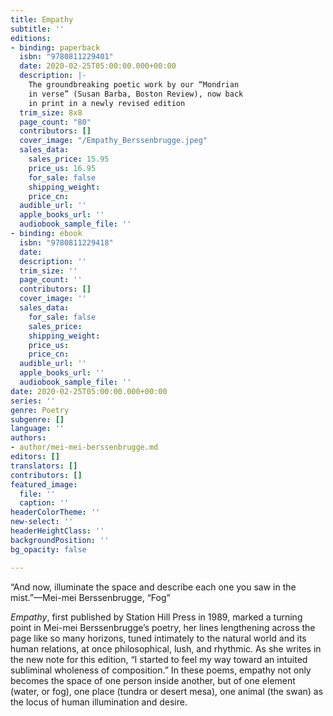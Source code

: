 ```yaml
---
title: Empathy
subtitle: ''
editions:
- binding: paperback
  isbn: "9780811229401"
  date: 2020-02-25T05:00:00.000+00:00
  description: |-
    The groundbreaking poetic work by our “Mondrian
    in verse” (Susan Barba, Boston Review), now back
    in print in a newly revised edition
  trim_size: 8x8
  page_count: "80"
  contributors: []
  cover_image: "/Empathy_Berssenbrugge.jpeg"
  sales_data:
    sales_price: 15.95
    price_us: 16.95
    for_sale: false
    shipping_weight: 
    price_cn: 
  audible_url: ''
  apple_books_url: ''
  audiobook_sample_file: ''
- binding: ebook
  isbn: "9780811229418"
  date: 
  description: ''
  trim_size: ''
  page_count: ''
  contributors: []
  cover_image: ''
  sales_data:
    for_sale: false
    sales_price: 
    shipping_weight: 
    price_us: 
    price_cn: 
  audible_url: ''
  apple_books_url: ''
  audiobook_sample_file: ''
date: 2020-02-25T05:00:00.000+00:00
series: ''
genre: Poetry
subgenre: []
language: ''
authors:
- author/mei-mei-berssenbrugge.md
editors: []
translators: []
contributors: []
featured_image:
  file: ''
  caption: ''
headerColorTheme: ''
new-select: ''
headerHeightClass: ''
backgroundPosition: ''
bg_opacity: false

---
```

“And now, illuminate the space and describe each one you saw in the mist.”—Mei-mei Berssenbrugge, “Fog”

_Empathy_, first published by Station Hill Press in 1989, marked a turning point in Mei-mei Berssenbrugge’s poetry, her lines lengthening across the page like so many horizons, tuned intimately to the natural world and its human relations, at once philosophical, lush, and rhythmic. As she writes in the new note for this edition, “I started to feel my way toward an intuited subliminal wholeness of composition.” In these poems, empathy not only becomes the space of one person inside another, but of one element (water, or fog), one place (tundra or desert mesa), one animal (the swan) as the locus of human illumination and desire. 